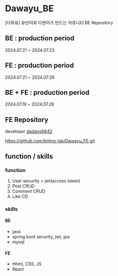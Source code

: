 # Dawayu_BE
[다와유] 유빈이와 다현이가 만드는 커뮤니티 BE Repository

## BE : production period
2024.07.21 ~ 2024.07.23

## FE : production period
2024.07.21 ~ 2024.07.26

## BE + FE : production period
2024.07.19 ~ 2024.07.26

## FE Repository
developer [dadang6842](https://github.com/dadang6842)  

https://github.com/biiiing-lab/Dawayu_FE.git

## function / skills
### function
1. User security + jwt(access token)
2. Post CRUD
3. Comment CRUD
4. Like CD

### skills
#### BE
- java
- spring boot security, jwt, jpa
- mysql

#### FE
- Hhml, CSS, JS
- React
